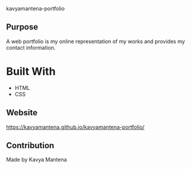 kavyamantena-portfolio

## Purpose
A web portfolio is my online representation of my works and provides my contact information.

# Built With
* HTML
* CSS

## Website
https://kavyamantena.github.io/kavyamantena-portfolio/

## Contribution
Made by Kavya Mantena